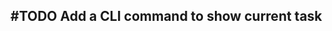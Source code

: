 ## #TODO Add a CLI command to show current task
<!-- 
  #task
  created:2023-09-24T20:31:58.536Z
  group:"Ungrouped Tasks"
  story-id:Add-a-command-to-show-defaults
  task-id:GNq6s order:15 -->